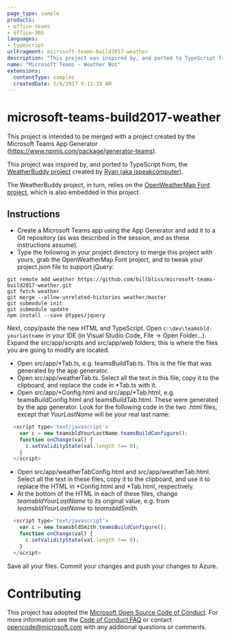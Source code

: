 ```yaml
---
page_type: sample
products:
- office-teams
- office-365
languages:
- typescript
urlFragment: microsoft-teams-build2017-weather
description: "This project was inspired by, and ported to TypeScript from, the WeatherBuddy project."
name: "Microsoft Teams - Weather Bot"
extensions:
  contentType: samples
  createdDate: 5/8/2017 9:13:19 AM
---
```


# microsoft-teams-build2017-weather

This project is intended to be merged with a project created by the Microsoft Teams App Generator (https://www.npmjs.com/package/generator-teams).

This project was inspired by, and ported to TypeScript from, the [WeatherBuddy project](https://github.com/ispeakcomputer/weather_webapp_javascript) created by [Ryan (aka ispeakcomputer)](https://github.com/ispeakcomputer). 

The WeatherBuddy project, in turn, relies on the [OpenWeatherMap Font project](http://websygen.github.io/owfont/), which is also embedded in this project.

## Instructions

* Create a Microsoft Teams app using the App Generator and add it to a Git repository (as was described in the session, and as these instructions assume).
* Type the following in your project directory to merge this project with yours, grab the OpenWeatherMap Font project, and to tweak your project.json file to support jQuery:
```
git remote add weather https://github.com/billbliss/microsoft-teams-build2017-weather.git
git fetch weather
git merge --allow-unrelated-histories weather/master
git submodule init
git submodule update
npm install --save @types/jquery
```
Next, copy/paste the new HTML and TypeScript. Open `c:\dev\teamsbld-yourlastname` in your IDE (in Visual Studio Code, File -> Open Folder...). Expand the src/app/scripts and src/app/web folders; this is where the files you are going to modify are located. 
* Open src/app/\*Tab.ts, e.g. teamsBuildTab.ts. This is the file that was generated by the app generator.
* Open src/app/weatherTab.ts. Select all the text in this file, copy it to the clipboard, and replace the code in \*Tab.ts with it.
* Open src/app/\*Config.html and src/app/\*Tab.html, e.g. teamsBuildConfig.html and teamsBuildTab.html. These were generated by the app generator. Look for the following code in the two .html files, except that *YourLastName* will be your real last name:

```javascript
  <script type='text/javascript'>
    var c = new teamsbldYourLastName.teamsBuildConfigure();
    function onChange(val) {
      c.setValidityState(val.length !== 0);
    }
  </script>
```
* Open src/app/weatherTabConfig.html and src/app/weatherTab.html. Select all the text in these files, copy it to the clipboard, and use it to replace the HTML in \*Config.html and \*Tab.html, respectively.
* At the bottom of the HTML in each of these files, change *teamsbldYourLastName* to its original value, e.g. from *teamsbldYourLastName* to *teamsbldSmith*.
```javascript
  <script type='text/javascript'>
    var c = new teamsbldSmith.teamsBuildConfigure();
    function onChange(val) {
      c.setValidityState(val.length !== 0);
    }
  </script>
```
Save all your files. Commit your changes and push your changes to Azure.

# Contributing

This project has adopted the [Microsoft Open Source Code of Conduct](https://opensource.microsoft.com/codeofconduct/). For more information see the [Code of Conduct FAQ](https://opensource.microsoft.com/codeofconduct/faq/) or contact [opencode@microsoft.com](mailto:opencode@microsoft.com) with any additional questions or comments.
